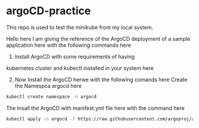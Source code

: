 # argoCD-practice
This repo is used to test the minikube from my local system.

Hello here I am giving the reference of the ArgoCD deployment of a sample application here with the following commands here

1. Install ArgoCD  with some requirements of having

kubernetes cluster and kubectl installed in your system here

2. Now Install the ArgoCD herwe with the following comands here
    Create the Namespca  argocd here 
```bash
kubectl create namespace -n argocd
```
The Insall the ArgoCD with manifest.yml file here with the command here

```bash
kubectl apply -n argocd -f https://raw.githubusercontent.com/argoproj/argo-cd/stable/manifests/install.yaml
